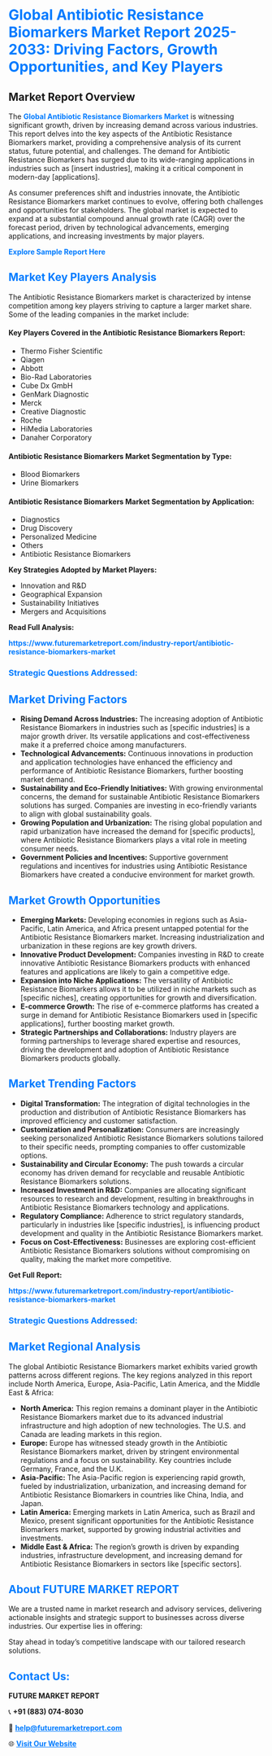 <h1 style="color: #007BFF;">Global Antibiotic Resistance Biomarkers Market Report 2025-2033: Driving Factors, Growth Opportunities, and Key Players</h1>

<section id="overview">
<h2>Market Report Overview</h2>
<p>The <a href="https://www.futuremarketreport.com/industry-report/antibiotic-resistance-biomarkers-market" style="color: #007BFF; text-decoration: none;"><strong>Global Antibiotic Resistance Biomarkers Market</strong></a> is witnessing significant growth, driven by increasing demand across various industries. This report delves into the key aspects of the Antibiotic Resistance Biomarkers market, providing a comprehensive analysis of its current status, future potential, and challenges. The demand for Antibiotic Resistance Biomarkers has surged due to its wide-ranging applications in industries such as [insert industries], making it a critical component in modern-day [applications].</p>
<p>As consumer preferences shift and industries innovate, the Antibiotic Resistance Biomarkers market continues to evolve, offering both challenges and opportunities for stakeholders. The global market is expected to expand at a substantial compound annual growth rate (CAGR) over the forecast period, driven by technological advancements, emerging applications, and increasing investments by major players.</p>
</section>

<section id="overview">
<p><a href="https://www.futuremarketreport.com/request-sample/reportId=123851" style="color: #007BFF; text-decoration: none;"><strong>Explore Sample Report Here</strong></a></p>
</section>

<section id="key-players">
<h2 style="color: #007BFF;">Market Key Players Analysis</h2>
<p>The Antibiotic Resistance Biomarkers market is characterized by intense competition among key players striving to capture a larger market share. Some of the leading companies in the market include:</p>
<h4>Key Players Covered in the Antibiotic Resistance Biomarkers Report:</h4>
<ul><li>Thermo Fisher Scientific</li><li>Qiagen</li><li>Abbott</li><li>Bio-Rad Laboratories</li><li>Cube Dx GmbH</li><li>GenMark Diagnostic</li><li>Merck</li><li>Creative Diagnostic</li><li>Roche</li><li>HiMedia Laboratories</li><li>Danaher Corporatory</li></ul>
<h4>Antibiotic Resistance Biomarkers Market Segmentation by Type:</h4>
<ul><li>Blood Biomarkers</li><li>Urine Biomarkers</li></ul>

<h4>Antibiotic Resistance Biomarkers Market Segmentation by Application:</h4>
<ul><li>Diagnostics</li><li>Drug Discovery</li><li>Personalized Medicine</li><li>Others</li><li>Antibiotic Resistance Biomarkers</li></ul>
<p><strong>Key Strategies Adopted by Market Players:</strong></p>
<ul>
<li>Innovation and R&D</li>
<li>Geographical Expansion</li>
<li>Sustainability Initiatives</li>
<li>Mergers and Acquisitions</li>
</ul>
</section>

<section>
<p><strong>Read Full Analysis: </strong></p><a href="https://www.futuremarketreport.com/industry-report/antibiotic-resistance-biomarkers-market" style="color: #007BFF; text-decoration: none;"><strong>https://www.futuremarketreport.com/industry-report/antibiotic-resistance-biomarkers-market</strong></a>
<h3 style="color: #007BFF;">Strategic Questions Addressed:</h3>
</section>

<section id="driving-factors">
<h2 style="color: #007BFF;">Market Driving Factors</h2>
<ul>
<li><strong>Rising Demand Across Industries:</strong> The increasing adoption of Antibiotic Resistance Biomarkers in industries such as [specific industries] is a major growth driver. Its versatile applications and cost-effectiveness make it a preferred choice among manufacturers.</li>
<li><strong>Technological Advancements:</strong> Continuous innovations in production and application technologies have enhanced the efficiency and performance of Antibiotic Resistance Biomarkers, further boosting market demand.</li>
<li><strong>Sustainability and Eco-Friendly Initiatives:</strong> With growing environmental concerns, the demand for sustainable Antibiotic Resistance Biomarkers solutions has surged. Companies are investing in eco-friendly variants to align with global sustainability goals.</li>
<li><strong>Growing Population and Urbanization:</strong> The rising global population and rapid urbanization have increased the demand for [specific products], where Antibiotic Resistance Biomarkers plays a vital role in meeting consumer needs.</li>
<li><strong>Government Policies and Incentives:</strong> Supportive government regulations and incentives for industries using Antibiotic Resistance Biomarkers have created a conducive environment for market growth.</li>
</ul>
</section>

<section id="growth-opportunities">
<h2 style="color: #007BFF;">Market Growth Opportunities</h2>
<ul>
<li><strong>Emerging Markets:</strong> Developing economies in regions such as Asia-Pacific, Latin America, and Africa present untapped potential for the Antibiotic Resistance Biomarkers market. Increasing industrialization and urbanization in these regions are key growth drivers.</li>
<li><strong>Innovative Product Development:</strong> Companies investing in R&D to create innovative Antibiotic Resistance Biomarkers products with enhanced features and applications are likely to gain a competitive edge.</li>
<li><strong>Expansion into Niche Applications:</strong> The versatility of Antibiotic Resistance Biomarkers allows it to be utilized in niche markets such as [specific niches], creating opportunities for growth and diversification.</li>
<li><strong>E-commerce Growth:</strong> The rise of e-commerce platforms has created a surge in demand for Antibiotic Resistance Biomarkers used in [specific applications], further boosting market growth.</li>
<li><strong>Strategic Partnerships and Collaborations:</strong> Industry players are forming partnerships to leverage shared expertise and resources, driving the development and adoption of Antibiotic Resistance Biomarkers products globally.</li>
</ul>
</section>

<section id="trending-factors">
<h2 style="color: #007BFF;">Market Trending Factors</h2>
<ul>
<li><strong>Digital Transformation:</strong> The integration of digital technologies in the production and distribution of Antibiotic Resistance Biomarkers has improved efficiency and customer satisfaction.</li>
<li><strong>Customization and Personalization:</strong> Consumers are increasingly seeking personalized Antibiotic Resistance Biomarkers solutions tailored to their specific needs, prompting companies to offer customizable options.</li>
<li><strong>Sustainability and Circular Economy:</strong> The push towards a circular economy has driven demand for recyclable and reusable Antibiotic Resistance Biomarkers solutions.</li>
<li><strong>Increased Investment in R&D:</strong> Companies are allocating significant resources to research and development, resulting in breakthroughs in Antibiotic Resistance Biomarkers technology and applications.</li>
<li><strong>Regulatory Compliance:</strong> Adherence to strict regulatory standards, particularly in industries like [specific industries], is influencing product development and quality in the Antibiotic Resistance Biomarkers market.</li>
<li><strong>Focus on Cost-Effectiveness:</strong> Businesses are exploring cost-efficient Antibiotic Resistance Biomarkers solutions without compromising on quality, making the market more competitive.</li>
</ul>
</section>

<section>
<p><strong>Get Full Report: </strong></p><a href="https://www.futuremarketreport.com/industry-report/antibiotic-resistance-biomarkers-market" style="color: #007BFF; text-decoration: none;"><strong>https://www.futuremarketreport.com/industry-report/antibiotic-resistance-biomarkers-market</strong></a>
<h3 style="color: #007BFF;">Strategic Questions Addressed:</h3>
</section>


<section id="regional-analysis">
<h2 style="color: #007BFF;">Market Regional Analysis</h2>
<p>The global Antibiotic Resistance Biomarkers market exhibits varied growth patterns across different regions. The key regions analyzed in this report include North America, Europe, Asia-Pacific, Latin America, and the Middle East & Africa:</p>
<ul>
<li><strong>North America:</strong> This region remains a dominant player in the Antibiotic Resistance Biomarkers market due to its advanced industrial infrastructure and high adoption of new technologies. The U.S. and Canada are leading markets in this region.</li>
<li><strong>Europe:</strong> Europe has witnessed steady growth in the Antibiotic Resistance Biomarkers market, driven by stringent environmental regulations and a focus on sustainability. Key countries include Germany, France, and the U.K.</li>
<li><strong>Asia-Pacific:</strong> The Asia-Pacific region is experiencing rapid growth, fueled by industrialization, urbanization, and increasing demand for Antibiotic Resistance Biomarkers in countries like China, India, and Japan.</li>
<li><strong>Latin America:</strong> Emerging markets in Latin America, such as Brazil and Mexico, present significant opportunities for the Antibiotic Resistance Biomarkers market, supported by growing industrial activities and investments.</li>
<li><strong>Middle East & Africa:</strong> The region’s growth is driven by expanding industries, infrastructure development, and increasing demand for Antibiotic Resistance Biomarkers in sectors like [specific sectors].</li>
</ul>
</section>

<footer>
<h2 style="color: #007BFF;">About FUTURE MARKET REPORT</h2>
<p>We are a trusted name in market research and advisory services, delivering actionable insights and strategic support to businesses across diverse industries. Our expertise lies in offering:</p>

<p>Stay ahead in today’s competitive landscape with our tailored research solutions.</p>

<h2 style="color: #007BFF;">Contact Us:</h2>
<p><strong>FUTURE MARKET REPORT</strong></p>
<p>📞 <strong>+91 (883) 074-8030</strong></p>
<p>📧 <strong><a href="mailto:help@futuremarketreport.com" style="color: #007BFF;">help@futuremarketreport.com</a></strong></p>
<p>🌐 <strong><a href="https://www.futuremarketreport.com/" style="color: #007BFF;">Visit Our Website</a></strong></p>
</footer>